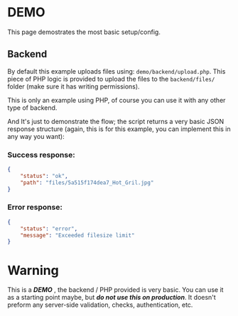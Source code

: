 # DEMO

This page demostrates the most basic setup/config.

## Backend

By default this example uploads files using: <code>demo/backend/upload.php</code>. This piece of PHP logic is provided to upload the files to the <code>backend/files/</code> folder (make sure it has writing permissions).

This is only an example using PHP, of course you can use it with any other type of backend. 

And It's just to demonstrate the flow; the script returns a very basic JSON response  structure (again, this is for this example, you can implement this in any way you want):

### Success response:
```json
{
	"status": "ok",
	"path": "files/5a515f174dea7_Hot_Gril.jpg"
}
```

### Error response:
```json
{
	"status": "error",
	"message": "Exceeded filesize limit"
}
```

# Warning

This is a ***DEMO*** , the backend / PHP provided is very basic. You can use it as a starting point maybe, but ***do not use this on production***. It doesn't preform any server-side validation, checks, authentication, etc.


